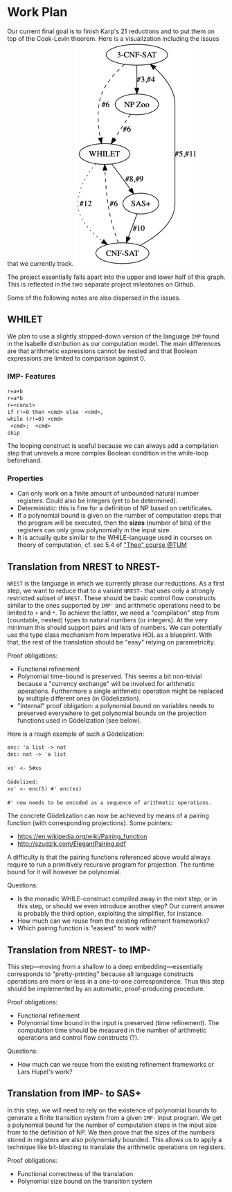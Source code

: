 # Work Plan

Our current final goal is to finish Karp's 21 reductions and to put them on top of the Cook-Levin theorem.
Here is a visualization including the issues that we currently track.
![Graph of the current work plan](plan.png)

The project essentially falls apart into the upper and lower half of this graph.
This is reflected in the two separate project milestones on Github.

Some of the following notes are also dispersed in the issues.

## WHILET

We plan to use a slightly stripped-down version of the language `IMP` found in the Isabelle distribution
as our computation model.
The main differences are that arithmetic expressions cannot be nested and that Boolean expressions are limited
to comparison against 0.

### IMP- Features

```
r=a+b
r=a*b
r=<const>
if r!=0 then <cmd> else  <cmd>, 
while (r!=0) <cmd>
 <cmd>;  <cmd>
skip
```

The looping construct is useful because we can always add a compilation step that unravels a more complex Boolean condition in the while-loop beforehand.

### Properties

- Can only work on a finite amount of unbounded natural number registers. Could also be integers (yet to be determined).
- Deterministic: this is fine for a definition of NP based on certificates.
- If a polynomial bound is given on the number of computation steps that the program will be executed, then the **sizes** (number of bits) of the registers can only grow polynomially in the input size.
- It is actually quite similar to the WHILE-language used in courses on theory of computation, cf. sec 5.4 of ["Theo" course @TUM](http://www21.in.tum.de/teaching/theo/SS20/folien-handout.pdf) 

## Translation from NREST to NREST-

`NREST` is the language in which we currently phrase our reductions.
As a first step, we want to reduce that to a variant `NREST-` that uses only a strongly restricted subset of `NREST`.
These should be basic control flow constructs similar to the ones supported by `IMP'` and arithmetic operations need to be limited to `+` and `*`.
To achieve the latter, we need a "compilation" step from (countable, nested) types to natural numbers (or integers).
At the very minimum this should support pairs and lists of numbers.
We can potentially use the type class mechanism from Imperative HOL as a blueprint. 
With that, the rest of the translation should be "easy" relying on parametricity.

Proof obligations:

- Functional refinement
- Polynomial time-bound is preserved. This seems a bit non-trivial because a "currency exchange" will be involved for arithmetic operations. Furthermore a single arithmetic operation might be replaced by multiple different ones (in Gödelization).
- "Internal" proof obligation: a polynomial bound on variables needs to preserved everywhere to get polynomial bounds on the projection functions used in Gödelization (see below).

Here is a rough example of such a Gödelization:
```
enc: 'a list -> nat
dec: nat -> 'a list

xs' <- 5#xs

Gödelized:
xs' <- enc(5) #' enc(xs)

#' now needs to be encoded as a sequence of arithmetic operations.
```
The concrete Gödelization can now be achieved by means of a pairing function (with corresponding projections).
Some pointers:

- https://en.wikipedia.org/wiki/Pairing_function
- http://szudzik.com/ElegantPairing.pdf

A difficulty is that the pairing functions referenced above would always require to run a primitively recursive program for projection.
The runtime bound for it will however be polynomial.

Questions:

- Is the monadic WHILE-construct compiled away in the next step, or in this step, or should we even introduce another step? Our current answer is probably the third option, exploiting the simplifier, for instance.
- How much can we reuse from the existing refinement frameworks?
- Which pairing function is "easiest" to work with?

## Translation from NREST- to IMP-

This step&mdash;moving from a shallow to a deep embedding&mdash;essentially corresponds to "pretty-printing" because all language constructs operations are more or less in a one-to-one correspondence.
Thus this step should be implemented by an automatic, proof-producing procedure.

Proof obligations:

- Functional refinement
- Polynomial time bound in the input is preserved (time refinement). The computation time should be measured in the number of arithmetic operations and control flow constructs (?).

Questions:

- How much can we reuse from the existing refinement frameworks or Lars Hupel's work?

## Translation from IMP- to SAS+

In this step, we will need to rely on the existence of polynomial bounds to generate a finite transition system from a given `IMP-` input program.
We get a polynomial bound for the number of computation steps in the input size from to the definition of NP.
We then prove that the sizes of the numbers stored in registers are also polynomially bounded.
This allows us to apply a technique like bit-blasting to translate the arithmetic operations on registers.

Proof obligations:

- Functional correctness of the translation
- Polynomial size bound on the transition system